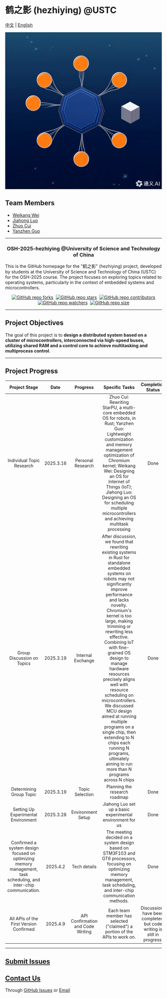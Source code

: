 # 鹤之影 (hezhiying) @USTC

[中文](README_cn.md) | [English](README.md)

![logo](docs/media/pict/logo_test.png)

## Team Members

-   [Weikang Wei](https://github.com/jianyingzhihe)
-   [Jiahong Luo](https://github.com/ustcljh)
-   [Zhuo Cui](https://github.com/crosaa)
-   [Yanzhen Guo](https://github.com/EricGuoYanzhen)

---

<h3 align="center">OSH-2025-hezhiying @University of Science and Technology of China</h3>

This is the GitHub homepage for the "鹤之影" (hezhiying) project, developed by students at the University of Science and Technology of China (USTC) for the OSH-2025 course. The project focuses on exploring topics related to operating systems, particularly in the context of embedded systems and microcontrollers.

<div align="center" markdown="1">

[![GitHub repo forks](https://img.shields.io/github/forks/OSH-2025/hezhiying?style=flat&logo=github&logoColor=whitesmoke&label=Forks)](https://github.com/OSH-2025/hezhiying/network)&#160;
[![GitHub repo stars](https://img.shields.io/github/stars/OSH-2025/hezhiying?style=flat&logo=github&logoColor=whitesmoke&label=Stars)](https://github.com/OSH-2025/hezhiying/stargazers)&#160;
[![GitHub repo contributors](https://img.shields.io/github/contributors-anon/OSH-2025/hezhiying?style=flat&logo=github&logoColor=whitesmoke&label=Contributors)](https://github.com/OSH-2025/hezhiying/graphs/contributors)
[![GitHub repo watchers](https://img.shields.io/github/watchers/OSH-2025/hezhiying?style=flat&logo=github&logoColor=whitesmoke&label=Watchers)](https://github.com/OSH-2025/hezhiying/watchers)&#160;
[![GitHub repo size](https://img.shields.io/github/repo-size/OSH-2025/hezhiying?style=flat&logo=github&logoColor=whitesmoke&label=Repo%20Size)](https://github.com/OSH-2025/hezhiying/archive/refs/heads/main.zip)

</div>

---

## Project Objectives

The goal of this project is to **design a distributed system based on a cluster of microcontrollers, interconnected via high-speed buses, utilizing shared RAM and a control core to achieve multitasking and multiprocess control**.

---

## Project Progress

|                                                   Project Stage                                                   |   Date    |             Progress              |                                                                                                                                                                                                                                                                                         Specific Tasks                                                                                                                                                                                                                                                                                         |                            Completion Status                            | Appendix                            |
| :---------------------------------------------------------------------------------------------------------------: | :-------: | :-------------------------------: | :--------------------------------------------------------------------------------------------------------------------------------------------------------------------------------------------------------------------------------------------------------------------------------------------------------------------------------------------------------------------------------------------------------------------------------------------------------------------------------------------------------------------------------------------------------------------------------------------: | :---------------------------------------------------------------------: | ----------------------------------- |
|                                             Individual Topic Research                                             | 2025.3.16 |         Personal Research         |                                                                                                                          Zhuo Cui: Rewriting StarPU, a multi-core embedded OS for robots, in Rust; Yanzhen Guo: Lightweight customization and memory management optimization of Chromium kernel; Weikang Wei: Designing an OS for Internet of Things (IoT); Jiahong Luo: Designing an OS for scheduling multiple microcontrollers and achieving multitask processing                                                                                                                           |                                  Done                                   | [log1](./logs/March19-meeting.md)   |
|                                            Group Discussion on Topics                                             | 2025.3.19 |         Internal Exchange         | After discussion, we found that rewriting existing systems in Rust for standalone embedded systems on robots may not significantly improve performance and lacks novelty. Chromium's kernel is too large, making trimming or rewriting less effective. Combining IoT with fine-grained OS design to manage hardware resources precisely aligns well with resource scheduling on microcontrollers. We discussed MCU design aimed at running multiple programs on a single chip, then extending to N chips each running N programs, ultimately aiming to run more than N programs across N chips |                                  Done                                   | [log2](./logs/March19-meeting.md)   |
|                                              Determining Group Topic                                              | 2025.3.19 |          Topic Selection          |                                                                                                                                                                                                                                                                                 Planning the research roadmap                                                                                                                                                                                                                                                                                  |                                  Done                                   | [log3](./logs/March28-meeting.md)   |
|                                        Setting Up Experimental Environment                                        | 2025.3.28 |         Environment Setup         |                                                                                                                                                                                                                                                                   Jiahong Luo set up a basic experimental environment for us                                                                                                                                                                                                                                                                   |                                  Done                                   | [log4](./logs/March28-meeting.md)   |
| Confirmed a system design focused on optimizing memory management, task scheduling, and inter-chip communication. | 2025.4.2  |           Tech details            |                                                                                                                                                                                                         The meeting decided on a system design based on STM3F103 and GT6 processors, focusing on optimizing memory management, task scheduling, and inter-chip communication methods.                                                                                                                                                                                                          |                                  Done                                   | [log5](./logs/April2-meeting.md)    |
|                                      All APIs of the First Version Confirmed                                      | 2025.4.9  | API Confirmation and Code Writing |                                                                                                                                                                                                                                                          Each team member has selected ("claimed") a portion of the APIs to work on.                                                                                                                                                                                                                                                           | Discussions have been completed, but code writing is still in progress. | [log6](./logs/April9-meeting_en.md) |

---

## [Submit Issues](https://github.com/OSH-2025/hezhiying/issues/new)

## [Contact Us](#team-members)

Through [GitHub Issues](https://github.com/OSH-2025/hezhiying/issues/new) or [Email](#team-members)
